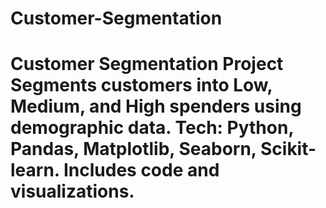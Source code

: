 # Customer-Segmentation
# Customer Segmentation Project  Segments customers into **Low**, **Medium**, and **High** spenders using demographic data.  **Tech**: Python, Pandas, Matplotlib, Seaborn, Scikit-learn. Includes code and visualizations.
